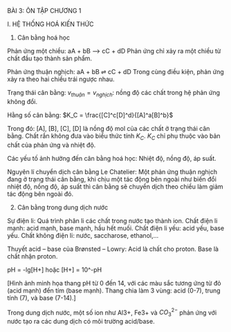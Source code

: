 BÀI 3: ÔN TẬP CHƯƠNG 1

I. HỆ THỐNG HOÁ KIẾN THỨC

1. Cân bằng hoá học

Phản ứng một chiều:
aA + bB ——> cC + dD
Phản ứng chỉ xảy ra một chiều từ chất đầu tạo thành sản phẩm.

Phản ứng thuận nghịch:
aA + bB ⇌ cC + dD
Trong cùng điều kiện, phản ứng xảy ra theo hai chiều trái ngược nhau.

Trạng thái cân bằng: $v_{thuận} = v_{nghịch}$: nồng độ các chất trong hệ phản ứng không đổi.

Hằng số cân bằng:
$K_C = \frac{[C]^c[D]^d}{[A]^a[B]^b}$

Trong đó: [A], [B], [C], [D] là nồng độ mol của các chất ở trạng thái cân bằng.
Chất rắn không đưa vào biểu thức tính $K_C$.
$K_C$ chỉ phụ thuộc vào bản chất của phản ứng và nhiệt độ.

Các yếu tố ảnh hưởng đến cân bằng hoá học: Nhiệt độ, nồng độ, áp suất.

Nguyên lí chuyển dịch cân bằng Le Chatelier: Một phản ứng thuận nghịch đang ở trạng thái cân bằng, khi chịu một tác động bên ngoài như biến đổi nhiệt độ, nồng độ, áp suất thì cân bằng sẽ chuyển dịch theo chiều làm giảm tác động bên ngoài đó.

2. Cân bằng trong dung dịch nước

Sự điện li:
Quá trình phân li các chất trong nước tạo thành ion.
Chất điện li mạnh: acid mạnh, base mạnh, hầu hết muối.
Chất điện li yếu: acid yếu, base yếu.
Chất không điện li: nước, saccharose, ethanol,...

Thuyết acid – base của Brønsted – Lowry:
Acid là chất cho proton.
Base là chất nhận proton.

pH = -lg[H+] hoặc [H+] = 10^-pH

[Hình ảnh minh họa thang pH từ 0 đến 14, với các màu sắc tương ứng từ đỏ (acid mạnh) đến tím (base mạnh). Thang chia làm 3 vùng: acid (0-7), trung tính (7), và base (7-14).]

Trong dung dịch nước, một số ion như Al3+, Fe3+ và $CO_3^{2-}$ phản ứng với nước tạo ra các dung dịch có môi trường acid/base.